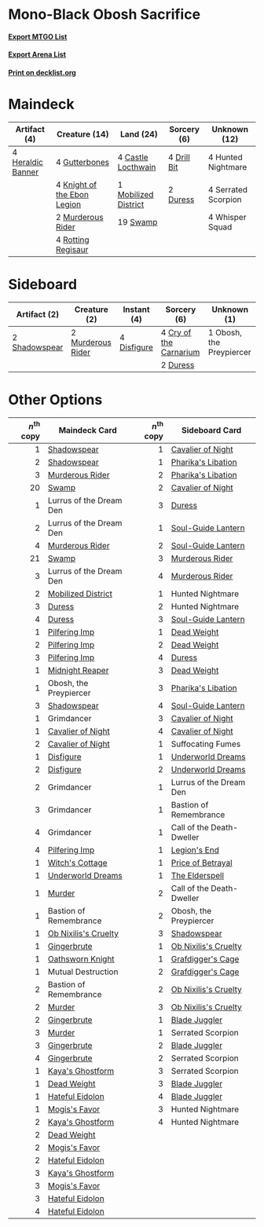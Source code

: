 # Mono-Black Obosh Sacrifice

#### [Export MTGO List](../collection/Mono-Black%20Obosh%20Sacrifice/Mono-Black%20Obosh%20Sacrifice.txt)
#### [Export Arena List](../collection/Mono-Black%20Obosh%20Sacrifice/Mono-Black%20Obosh%20Sacrifice_arena.txt)
#### [Print on decklist.org](http://decklist.org/?deckmain=4%09Castle%20Locthwain%0A4%09Drill%20Bit%0A2%09Duress%0A4%09Gutterbones%0A4%09Heraldic%20Banner%0A4%09Hunted%20Nightmare%0A4%09Knight%20of%20the%20Ebon%20Legion%0A1%09Mobilized%20District%0A2%09Murderous%20Rider%0A4%09Rotting%20Regisaur%0A4%09Serrated%20Scorpion%0A19%09Swamp%0A4%09Whisper%20Squad&deckside=4%09Cry%20of%20the%20Carnarium%0A4%09Disfigure%0A2%09Duress%0A2%09Murderous%20Rider%0A1%09Obosh,%20the%20Preypiercer%0A2%09Shadowspear)
# Maindeck

|                                        Artifact (4)                                        |                                            Creature (14)                                             |                                           Land (24)                                           |                                     Sorcery (6)                                      |   Unknown (12)    |
|--------------------------------------------------------------------------------------------|------------------------------------------------------------------------------------------------------|-----------------------------------------------------------------------------------------------|--------------------------------------------------------------------------------------|-------------------|
|4 [Heraldic Banner](http://gatherer.wizards.com/Pages/Card/Details.aspx?multiverseid=473184)|4 [Gutterbones](http://gatherer.wizards.com/Pages/Card/Details.aspx?multiverseid=457220)              |4 [Castle Locthwain](http://gatherer.wizards.com/Pages/Card/Details.aspx?multiverseid=473203)  |4 [Drill Bit](http://gatherer.wizards.com/Pages/Card/Details.aspx?multiverseid=457217)|4 Hunted Nightmare |
|                                                                                            |4 [Knight of the Ebon Legion](http://gatherer.wizards.com/Pages/Card/Details.aspx?multiverseid=466859)|1 [Mobilized District](http://gatherer.wizards.com/Pages/Card/Details.aspx?multiverseid=461176)|2 [Duress](http://gatherer.wizards.com/Pages/Card/Details.aspx?multiverseid=14557)    |4 Serrated Scorpion|
|                                                                                            |2 [Murderous Rider](http://gatherer.wizards.com/Pages/Card/Details.aspx?multiverseid=473059)          |19 [Swamp](http://gatherer.wizards.com/Pages/Card/Details.aspx?multiverseid=439858)            |                                                                                      |4 Whisper Squad    |
|                                                                                            |4 [Rotting Regisaur](http://gatherer.wizards.com/Pages/Card/Details.aspx?multiverseid=466865)         |                                                                                               |                                                                                      |                   |


# Sideboard

|                                      Artifact (2)                                      |                                        Creature (2)                                        |                                     Instant (4)                                      |                                           Sorcery (6)                                           |      Unknown (1)       |
|----------------------------------------------------------------------------------------|--------------------------------------------------------------------------------------------|--------------------------------------------------------------------------------------|-------------------------------------------------------------------------------------------------|------------------------|
|2 [Shadowspear](http://gatherer.wizards.com/Pages/Card/Details.aspx?multiverseid=476487)|2 [Murderous Rider](http://gatherer.wizards.com/Pages/Card/Details.aspx?multiverseid=473059)|4 [Disfigure](http://gatherer.wizards.com/Pages/Card/Details.aspx?multiverseid=442076)|4 [Cry of the Carnarium](http://gatherer.wizards.com/Pages/Card/Details.aspx?multiverseid=457214)|1 Obosh, the Preypiercer|
|                                                                                        |                                                                                            |                                                                                      |2 [Duress](http://gatherer.wizards.com/Pages/Card/Details.aspx?multiverseid=14557)               |                        |


# Other Options

|*n*<sup>th</sup> copy|                                         Maindeck Card                                         |*n*<sup>th</sup> copy|                                        Sideboard Card                                         |
|--------------------:|-----------------------------------------------------------------------------------------------|--------------------:|-----------------------------------------------------------------------------------------------|
|                    1|[Shadowspear](http://gatherer.wizards.com/Pages/Card/Details.aspx?multiverseid=476487)         |                    1|[Cavalier of Night](http://gatherer.wizards.com/Pages/Card/Details.aspx?multiverseid=466848)   |
|                    2|[Shadowspear](http://gatherer.wizards.com/Pages/Card/Details.aspx?multiverseid=476487)         |                    1|[Pharika's Libation](http://gatherer.wizards.com/Pages/Card/Details.aspx?multiverseid=476362)  |
|                    3|[Murderous Rider](http://gatherer.wizards.com/Pages/Card/Details.aspx?multiverseid=473059)     |                    2|[Pharika's Libation](http://gatherer.wizards.com/Pages/Card/Details.aspx?multiverseid=476362)  |
|                   20|[Swamp](http://gatherer.wizards.com/Pages/Card/Details.aspx?multiverseid=439858)               |                    2|[Cavalier of Night](http://gatherer.wizards.com/Pages/Card/Details.aspx?multiverseid=466848)   |
|                    1|Lurrus of the Dream Den                                                                        |                    3|[Duress](http://gatherer.wizards.com/Pages/Card/Details.aspx?multiverseid=14557)               |
|                    2|Lurrus of the Dream Den                                                                        |                    1|[Soul-Guide Lantern](http://gatherer.wizards.com/Pages/Card/Details.aspx?multiverseid=476488)  |
|                    4|[Murderous Rider](http://gatherer.wizards.com/Pages/Card/Details.aspx?multiverseid=473059)     |                    2|[Soul-Guide Lantern](http://gatherer.wizards.com/Pages/Card/Details.aspx?multiverseid=476488)  |
|                   21|[Swamp](http://gatherer.wizards.com/Pages/Card/Details.aspx?multiverseid=439858)               |                    3|[Murderous Rider](http://gatherer.wizards.com/Pages/Card/Details.aspx?multiverseid=473059)     |
|                    3|Lurrus of the Dream Den                                                                        |                    4|[Murderous Rider](http://gatherer.wizards.com/Pages/Card/Details.aspx?multiverseid=473059)     |
|                    2|[Mobilized District](http://gatherer.wizards.com/Pages/Card/Details.aspx?multiverseid=461176)  |                    1|Hunted Nightmare                                                                               |
|                    3|[Duress](http://gatherer.wizards.com/Pages/Card/Details.aspx?multiverseid=14557)               |                    2|Hunted Nightmare                                                                               |
|                    4|[Duress](http://gatherer.wizards.com/Pages/Card/Details.aspx?multiverseid=14557)               |                    3|[Soul-Guide Lantern](http://gatherer.wizards.com/Pages/Card/Details.aspx?multiverseid=476488)  |
|                    1|[Pilfering Imp](http://gatherer.wizards.com/Pages/Card/Details.aspx?multiverseid=452831)       |                    1|[Dead Weight](http://gatherer.wizards.com/Pages/Card/Details.aspx?multiverseid=452817)         |
|                    2|[Pilfering Imp](http://gatherer.wizards.com/Pages/Card/Details.aspx?multiverseid=452831)       |                    2|[Dead Weight](http://gatherer.wizards.com/Pages/Card/Details.aspx?multiverseid=452817)         |
|                    3|[Pilfering Imp](http://gatherer.wizards.com/Pages/Card/Details.aspx?multiverseid=452831)       |                    4|[Duress](http://gatherer.wizards.com/Pages/Card/Details.aspx?multiverseid=14557)               |
|                    1|[Midnight Reaper](http://gatherer.wizards.com/Pages/Card/Details.aspx?multiverseid=452827)     |                    3|[Dead Weight](http://gatherer.wizards.com/Pages/Card/Details.aspx?multiverseid=452817)         |
|                    1|Obosh, the Preypiercer                                                                         |                    3|[Pharika's Libation](http://gatherer.wizards.com/Pages/Card/Details.aspx?multiverseid=476362)  |
|                    3|[Shadowspear](http://gatherer.wizards.com/Pages/Card/Details.aspx?multiverseid=476487)         |                    4|[Soul-Guide Lantern](http://gatherer.wizards.com/Pages/Card/Details.aspx?multiverseid=476488)  |
|                    1|Grimdancer                                                                                     |                    3|[Cavalier of Night](http://gatherer.wizards.com/Pages/Card/Details.aspx?multiverseid=466848)   |
|                    1|[Cavalier of Night](http://gatherer.wizards.com/Pages/Card/Details.aspx?multiverseid=466848)   |                    4|[Cavalier of Night](http://gatherer.wizards.com/Pages/Card/Details.aspx?multiverseid=466848)   |
|                    2|[Cavalier of Night](http://gatherer.wizards.com/Pages/Card/Details.aspx?multiverseid=466848)   |                    1|Suffocating Fumes                                                                              |
|                    1|[Disfigure](http://gatherer.wizards.com/Pages/Card/Details.aspx?multiverseid=442076)           |                    1|[Underworld Dreams](http://gatherer.wizards.com/Pages/Card/Details.aspx?multiverseid=129779)   |
|                    2|[Disfigure](http://gatherer.wizards.com/Pages/Card/Details.aspx?multiverseid=442076)           |                    2|[Underworld Dreams](http://gatherer.wizards.com/Pages/Card/Details.aspx?multiverseid=129779)   |
|                    2|Grimdancer                                                                                     |                    1|Lurrus of the Dream Den                                                                        |
|                    3|Grimdancer                                                                                     |                    1|Bastion of Remembrance                                                                         |
|                    4|Grimdancer                                                                                     |                    1|Call of the Death-Dweller                                                                      |
|                    4|[Pilfering Imp](http://gatherer.wizards.com/Pages/Card/Details.aspx?multiverseid=452831)       |                    1|[Legion's End](http://gatherer.wizards.com/Pages/Card/Details.aspx?multiverseid=466860)        |
|                    1|[Witch's Cottage](http://gatherer.wizards.com/Pages/Card/Details.aspx?multiverseid=473211)     |                    1|[Price of Betrayal](http://gatherer.wizards.com/Pages/Card/Details.aspx?multiverseid=461029)   |
|                    1|[Underworld Dreams](http://gatherer.wizards.com/Pages/Card/Details.aspx?multiverseid=129779)   |                    1|[The Elderspell](http://gatherer.wizards.com/Pages/Card/Details.aspx?multiverseid=461016)      |
|                    1|[Murder](http://gatherer.wizards.com/Pages/Card/Details.aspx?multiverseid=442087)              |                    2|Call of the Death-Dweller                                                                      |
|                    1|Bastion of Remembrance                                                                         |                    2|Obosh, the Preypiercer                                                                         |
|                    1|[Ob Nixilis's Cruelty](http://gatherer.wizards.com/Pages/Card/Details.aspx?multiverseid=461028)|                    3|[Shadowspear](http://gatherer.wizards.com/Pages/Card/Details.aspx?multiverseid=476487)         |
|                    1|[Gingerbrute](http://gatherer.wizards.com/Pages/Card/Details.aspx?multiverseid=473181)         |                    1|[Ob Nixilis's Cruelty](http://gatherer.wizards.com/Pages/Card/Details.aspx?multiverseid=461028)|
|                    1|[Oathsworn Knight](http://gatherer.wizards.com/Pages/Card/Details.aspx?multiverseid=473060)    |                    1|[Grafdigger's Cage](http://gatherer.wizards.com/Pages/Card/Details.aspx?multiverseid=278452)   |
|                    1|Mutual Destruction                                                                             |                    2|[Grafdigger's Cage](http://gatherer.wizards.com/Pages/Card/Details.aspx?multiverseid=278452)   |
|                    2|Bastion of Remembrance                                                                         |                    2|[Ob Nixilis's Cruelty](http://gatherer.wizards.com/Pages/Card/Details.aspx?multiverseid=461028)|
|                    2|[Murder](http://gatherer.wizards.com/Pages/Card/Details.aspx?multiverseid=442087)              |                    3|[Ob Nixilis's Cruelty](http://gatherer.wizards.com/Pages/Card/Details.aspx?multiverseid=461028)|
|                    2|[Gingerbrute](http://gatherer.wizards.com/Pages/Card/Details.aspx?multiverseid=473181)         |                    1|[Blade Juggler](http://gatherer.wizards.com/Pages/Card/Details.aspx?multiverseid=457207)       |
|                    3|[Murder](http://gatherer.wizards.com/Pages/Card/Details.aspx?multiverseid=442087)              |                    1|Serrated Scorpion                                                                              |
|                    3|[Gingerbrute](http://gatherer.wizards.com/Pages/Card/Details.aspx?multiverseid=473181)         |                    2|[Blade Juggler](http://gatherer.wizards.com/Pages/Card/Details.aspx?multiverseid=457207)       |
|                    4|[Gingerbrute](http://gatherer.wizards.com/Pages/Card/Details.aspx?multiverseid=473181)         |                    2|Serrated Scorpion                                                                              |
|                    1|[Kaya's Ghostform](http://gatherer.wizards.com/Pages/Card/Details.aspx?multiverseid=461021)    |                    3|Serrated Scorpion                                                                              |
|                    1|[Dead Weight](http://gatherer.wizards.com/Pages/Card/Details.aspx?multiverseid=452817)         |                    3|[Blade Juggler](http://gatherer.wizards.com/Pages/Card/Details.aspx?multiverseid=457207)       |
|                    1|[Hateful Eidolon](http://gatherer.wizards.com/Pages/Card/Details.aspx?multiverseid=476352)     |                    4|[Blade Juggler](http://gatherer.wizards.com/Pages/Card/Details.aspx?multiverseid=457207)       |
|                    1|[Mogis's Favor](http://gatherer.wizards.com/Pages/Card/Details.aspx?multiverseid=476358)       |                    3|Hunted Nightmare                                                                               |
|                    2|[Kaya's Ghostform](http://gatherer.wizards.com/Pages/Card/Details.aspx?multiverseid=461021)    |                    4|Hunted Nightmare                                                                               |
|                    2|[Dead Weight](http://gatherer.wizards.com/Pages/Card/Details.aspx?multiverseid=452817)         |                     |                                                                                               |
|                    2|[Mogis's Favor](http://gatherer.wizards.com/Pages/Card/Details.aspx?multiverseid=476358)       |                     |                                                                                               |
|                    2|[Hateful Eidolon](http://gatherer.wizards.com/Pages/Card/Details.aspx?multiverseid=476352)     |                     |                                                                                               |
|                    3|[Kaya's Ghostform](http://gatherer.wizards.com/Pages/Card/Details.aspx?multiverseid=461021)    |                     |                                                                                               |
|                    3|[Mogis's Favor](http://gatherer.wizards.com/Pages/Card/Details.aspx?multiverseid=476358)       |                     |                                                                                               |
|                    3|[Hateful Eidolon](http://gatherer.wizards.com/Pages/Card/Details.aspx?multiverseid=476352)     |                     |                                                                                               |
|                    4|[Hateful Eidolon](http://gatherer.wizards.com/Pages/Card/Details.aspx?multiverseid=476352)     |                     |                                                                                               |

